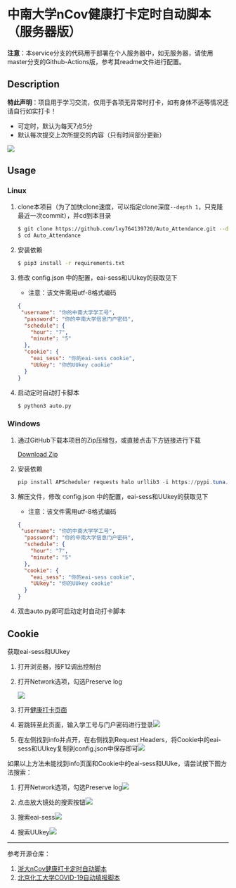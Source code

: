 # 中南大学nCov健康打卡定时自动脚本（服务器版）

**注意**：本service分支的代码用于部署在个人服务器中，如无服务器，请使用master分支的Github-Actions版，参考其readme文件进行配置。

## Description

**特此声明**：项目用于学习交流，仅用于各项无异常时打卡，如有身体不适等情况还请自行如实打卡！

* 可定时，默认为每天7点5分
* 默认每次提交上次所提交的内容（只有时间部分更新）

![](https://raw.githubusercontent.com/lxy764139720/Figurebed/master/img/20200410105518.jpg)

## Usage

### Linux

1. clone本项目（为了加快clone速度，可以指定clone深度`--depth 1`，只克隆最近一次commit），并cd到本目录
    ```bash
    $ git clone https://github.com/lxy764139720/Auto_Attendance.git --depth 1
    $ cd Auto_Attendance
    ```
    
2. 安装依赖

    ```bash
    $ pip3 install -r requirements.txt
    ```

3. 修改 config.json 中的配置，eai-sess和UUkey的获取见下
  
    * 注意：该文件需用utf-8格式编码
    
    ```Json
    {
     "username": "你的中南大学学工号",
      "password": "你的中南大学信息门户密码",
      "schedule": {
        "hour": "7",
        "minute": "5"
      },
      "cookie": {
        "eai_sess": "你的eai-sess cookie",
        "UUkey": "你的UUkey cookie"
      }
    }
    ```

4. 启动定时自动打卡脚本

   ```bash
   $ python3 auto.py
   ```

### Windows

1. 通过GitHub下载本项目的Zip压缩包，或直接点击下方链接进行下载

   [Download Zip](https://github.com/lxy764139720/Auto_Attendance/archive/master.zip)

2. 安装依赖

   ```powershell
   pip install APScheduler requests halo urllib3 -i https://pypi.tuna.tsinghua.edu.cn/simple
   ```

   

3. 解压文件，修改 config.json 中的配置，eai-sess和UUkey的获取见下
    * 注意：该文件需用utf-8格式编码

   ```Json
   {
    "username": "你的中南大学学工号",
     "password": "你的中南大学信息门户密码",
     "schedule": {
       "hour": "7",
       "minute": "5"
     },
     "cookie": {
       "eai_sess": "你的eai-sess cookie",
       "UUkey": "你的UUkey cookie"
     }
   }
   ```

4. 双击auto.py即可启动定时自动打卡脚本

## Cookie

获取eai-sess和UUkey

1. 打开浏览器，按F12调出控制台

2. 打开Network选项，勾选Preserve log

   ![](https://raw.githubusercontent.com/lxy764139720/Figurebed/master/img/20200410114231.jpg)

3. 打开[健康打卡页面](https://wxxy.csu.edu.cn/ncov/wap/default/index)

4. 若跳转至此页面，输入学工号与门户密码进行登录![](https://raw.githubusercontent.com/lxy764139720/Figurebed/master/img/20200410114831.jpg)

5. 在左侧找到info并点开，在右侧找到Request Headers，将Cookie中的eai-sess和UUkey复制到config.json中保存即可![](https://raw.githubusercontent.com/lxy764139720/Figurebed/master/img/20200410115438.jpg)

如果以上方法未能找到info页面和Cookie中的eai-sess和UUke，请尝试按下图方法搜索：

1. 打开Network选项，勾选Preserve log![](https://raw.githubusercontent.com/lxy764139720/Figurebed/master/img/20200915000353.png)

2. 点击放大镜处的搜索按钮![](https://raw.githubusercontent.com/lxy764139720/Figurebed/master/img/20200915000637.png)

3. 搜索eai-sess![](https://raw.githubusercontent.com/lxy764139720/Figurebed/master/img/20200915000915.jpg)

4. 搜索UUkey![](https://raw.githubusercontent.com/lxy764139720/Figurebed/master/img/20200915001018.jpg)

---

参考开源仓库：

1. [浙大nCov健康打卡定时自动脚本](https://github.com/Tishacy/ZJU-nCov-Hitcarder)
2. [北京化工大学COVID-19自动填报脚本](https://github.com/W0n9/BUCT_nCoV_Report)